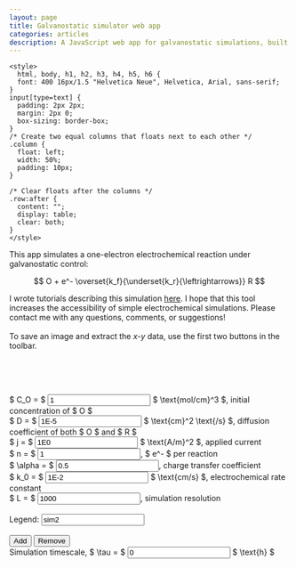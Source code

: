 ```yaml
---
layout: page
title: Galvanostatic simulator web app
categories: articles
description: A JavaScript web app for galvanostatic simulations, built with plotly.js
---
```


<html lang="en">
<head>
    <link rel="stylesheet" href="https://www.w3schools.com/w3css/4/w3.css">
    <script src="https://cdn.plot.ly/plotly-latest.min.js"></script>
    <script src="https://cdnjs.cloudflare.com/ajax/libs/mathjs/3.16.3/math.min.js"></script>
    <script src="/assets/galv_sim.js" type="text/javascript"></script>

    <style>
      html, body, h1, h2, h3, h4, h5, h6 {
      font: 400 16px/1.5 "Helvetica Neue", Helvetica, Arial, sans-serif;
    }
    input[type=text] {
      padding: 2px 2px;
      margin: 2px 0;
      box-sizing: border-box;
    }
    /* Create two equal columns that floats next to each other */
    .column {
      float: left;
      width: 50%;
      padding: 10px;
    }

    /* Clear floats after the columns */
    .row:after {
      content: "";
      display: table;
      clear: both;
    }
    </style>
</head>

<body>
  This app simulates a one-electron electrochemical
  reaction under galvanostatic control:

  $$ O + e^- \overset{k_f}{\underset{k_r}{\leftrightarrows}} R $$

  I wrote tutorials describing this simulation
  <a href="/galvanostatic_simulation/index.html">here</a>.
  I hope that this tool increases the accessibility of simple electrochemical simulations.
  Please contact me with any questions, comments, or suggestions!
  <br><br>
  To save an image and extract the <i>x-y</i> data, use the first two buttons
  in the toolbar.

  <br><br>
  <div id="galv_plot"><!-- Plotly chart will be drawn inside this DIV --></div>
  <br>
  $ C_O = $ <input type="text" id="conc" value="1"> $ \text{mol/cm}^3 $, initial concentration of $ O $ <br>
  $ D = $ <input type="text" id="D" value="1E-5"> $ \text{cm}^2 \text{/s} $, diffusion coefficient of both $ O $ and $ R $<br>
  $ j = $ <input type="text" id="j" value="1E0"> $ \text{A/m}^2 $, applied current <br>
  $ n = $ <input type="text" id="n" value="1">, $ e^- $ per reaction <br>
  $ \alpha = $ <input type="text" id="alpha" value="0.5">, charge transfer coefficient <br>
  $ k_0 = $ <input type="text" id="k0" value="1E-2"> $ \text{cm/s} $, electrochemical rate constant <br>
  $ L = $ <input type="text" id="L" value="1000">, simulation resolution <br>
  <br>

  <div class="row">
    <div class="column">
      Legend: <input type="text" id="legend" value="sim2"> <br>
      <br>
      <button id="addDataset" class="w3-btn w3-ripple w3-green">Add</button>
      <button id="removeDataset" class="w3-btn w3-ripple w3-green">Remove</button>
    </div>
    <div class="column">
      Simulation timescale,
      $ \tau = $ <input type="text" id="tau" value="0" class="field left" readonly> $ \text{h} $
      <br>
    </div>
  </div>
  <br><br>

  <script>
    galv_plotID = document.getElementById('galv_plot');

    // Initialize CV plot with IV curve generated using default values
    var result = galv_plot();
    var xdata = result[0];
    var ydata = result[1];

    var trace1 = {
      x: xdata,
      y: ydata,
      type: 'scatter',
      mode: 'lines',
      name: 'sim1',
      line: {
        width: 3
      }
    };

    var data = [trace1];

    var layout = {
      title: 'Galvanostatic simulation',
      xaxis: {
        title: 'Voltage (V vs O/O<sup>-</sup>)',
        showgrid: true,
        zeroline: false
      },
      yaxis: {
        title: 'A(dQ/dV) (Ah/V)',
        showgrid: true,
        zeroline: false
      },
      displaylogo: false,
      hovermode: 'closest'
    };

    Plotly.newPlot('galv_plot', data, layout);

    // Add button
    document.getElementById('addDataset').addEventListener('click', function() {
      // Get legend
      legendlabel = document.getElementById('legend').value;

      // Run simulation
      var result = galv_plot();
      var xdata = result[0];
      var ydata = result[1];

      var newline = {
        x: xdata,
        y: ydata,
        type: 'scatter',
        mode: 'lines',
        name: legendlabel,
        line: {
          width: 3
        }
      };

      // add data and update plot
      data.push(newline);
      Plotly.newPlot('galv_plot', data, layout);

      // update legend text box
      var simnum = data.length + 1;
      document.getElementById('legend').value = 'sim' + simnum.toString();
    });

    // Remove button
    document.getElementById('removeDataset').addEventListener('click', function() {
        // remove data and update plot
        data.pop();
        Plotly.newPlot('galv_plot', data, layout);

        // update legend text box
        var simnum = data.length + 1;
        document.getElementById('legend').value = 'sim' + simnum.toString();
    });

  </script>
</body>
